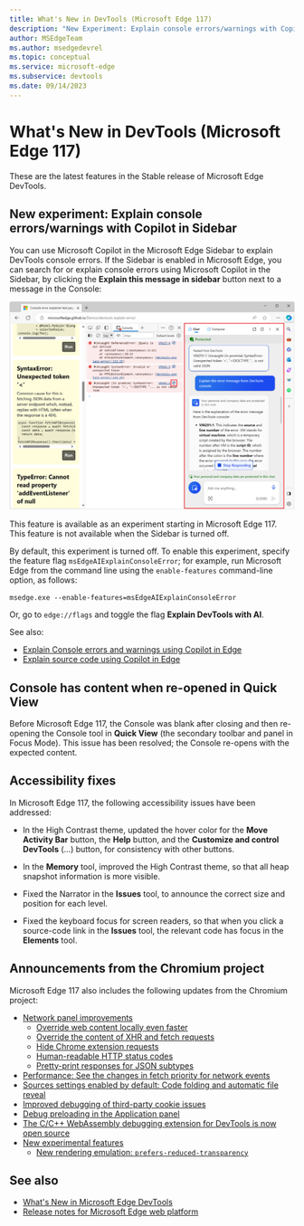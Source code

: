 ```yaml
---
title: What's New in DevTools (Microsoft Edge 117)
description: "New Experiment: Explain console errors/warnings with Copilot in Sidebar. Console has content when re-opened in Quick View. Accessibility fixes. And more."
author: MSEdgeTeam
ms.author: msedgedevrel
ms.topic: conceptual
ms.service: microsoft-edge
ms.subservice: devtools
ms.date: 09/14/2023
---
```

# What's New in DevTools (Microsoft Edge 117)

These are the latest features in the Stable release of Microsoft Edge DevTools.


<!-- ------------------------------ 
todo video
#### Video: What's new in DevTools 115-125

[![Thumbnail image for video "What's new in DevTools 115-125"](./devtools-117-images/devtools-whatsnew-115-125.png)]
-->


<!-- ====================================================================== -->
## New experiment: Explain console errors/warnings with Copilot in Sidebar

You can use Microsoft Copilot in the Microsoft Edge Sidebar to explain DevTools console errors.  If the Sidebar is enabled in Microsoft Edge, you can search for or explain console errors using Microsoft Copilot in the Sidebar, by clicking the **Explain this message in sidebar** button next to a message in the Console:

![Explain console errors/warnings with Copilot](./devtools-117-images/copilot-error-explanation.png)

This feature is available as an experiment starting in Microsoft Edge 117.  This feature is not available when the Sidebar is turned off.

By default, this experiment is turned off.  To enable this experiment, specify the feature flag `msEdgeAIExplainConsoleError`; for example, run Microsoft Edge from the command line using the `enable-features` command-line option, as follows:

```
msedge.exe --enable-features=msEdgeAIExplainConsoleError
```

Or, go to `edge://flags` and toggle the flag **Explain DevTools with AI**.

See also:

* [Explain Console errors and warnings using Copilot in Edge](../../../console/copilot-explain-console.md)
* [Explain source code using Copilot in Edge](../../../javascript/copilot-explain-source-code.md)


<!-- ====================================================================== -->
## Console has content when re-opened in Quick View

Before Microsoft Edge 117, the Console was blank after closing and then re-opening the Console tool in **Quick View** (the secondary toolbar and panel in Focus Mode).  This issue has been resolved; the Console re-opens with the expected content.


<!-- ====================================================================== -->
## Accessibility fixes 

In Microsoft Edge 117, the following accessibility issues have been addressed:

* In the High Contrast theme, updated the hover color for the **Move Activity Bar** button, the **Help** button, and the **Customize and control DevTools** (...) button, for consistency with other buttons.

* In the **Memory** tool, improved the High Contrast theme, so that all heap snapshot information is more visible.

* Fixed the Narrator in the **Issues** tool, to announce the correct size and position for each level.

* Fixed the keyboard focus for screen readers, so that when you click a source-code link in the **Issues** tool, the relevant code has focus in the **Elements** tool.


<!-- ====================================================================== -->
## Announcements from the Chromium project

Microsoft Edge 117 also includes the following updates from the Chromium project:

* [Network panel improvements](https://developer.chrome.com/blog/new-in-devtools-117#network)
   * [Override web content locally even faster](https://developer.chrome.com/blog/new-in-devtools-117#overrides)
   * [Override the content of XHR and fetch requests](https://developer.chrome.com/blog/new-in-devtools-117#xhr-fetch)
   * [Hide Chrome extension requests](https://developer.chrome.com/blog/new-in-devtools-117#hide-extension-requests)
   * [Human-readable HTTP status codes](https://developer.chrome.com/blog/new-in-devtools-117#status-codes)
   * [Pretty-print responses for JSON subtypes](https://developer.chrome.com/blog/new-in-devtools-117#pretty-json-response)
* [Performance: See the changes in fetch priority for network events](https://developer.chrome.com/blog/new-in-devtools-117#performance)
* [Sources settings enabled by default: Code folding and automatic file reveal](https://developer.chrome.com/blog/new-in-devtools-117#sources)
* [Improved debugging of third-party cookie issues](https://developer.chrome.com/blog/new-in-devtools-117#third-party-cookies)
* [Debug preloading in the Application panel](https://developer.chrome.com/blog/new-in-devtools-117#preloading)
* [The C/C++ WebAssembly debugging extension for DevTools is now open source](https://developer.chrome.com/blog/new-in-devtools-117#debug-cpp)
* [New experimental features](https://developer.chrome.com/blog/new-in-devtools-117#experimental)
   * [New rendering emulation: `prefers-reduced-transparency`](https://developer.chrome.com/blog/new-in-devtools-117#reduced-transparency)


<!-- ====================================================================== -->
<!-- uncomment if content is copied from developer.chrome.com to this page -->

<!-- > [!NOTE]
> Portions of this page are modifications based on work created and [shared by Google](https://developers.google.com/terms/site-policies) and used according to terms described in the [Creative Commons Attribution 4.0 International License](https://creativecommons.org/licenses/by/4.0).
> The original page for announcements from the Chromium project is [What's New in DevTools (Chrome 117)](https://developer.chrome.com/blog/new-in-devtools-117) and is authored by Sofia Emelianova. -->


<!-- ====================================================================== -->
<!-- uncomment if content is copied from developer.chrome.com to this page -->

<!-- [![Creative Commons License](../../../../media/cc-logo/88x31.png)](https://creativecommons.org/licenses/by/4.0)
This work is licensed under a [Creative Commons Attribution 4.0 International License](https://creativecommons.org/licenses/by/4.0). -->


<!-- ====================================================================== -->
## See also

* [What's New in Microsoft Edge DevTools](../../whats-new.md)
* [Release notes for Microsoft Edge web platform](../../../../web-platform/release-notes/index.md)
